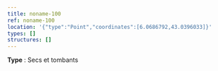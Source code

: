 ```yaml
---
title: noname-100
ref: noname-100
location: '{"type":"Point","coordinates":[6.0686792,43.0396033]}'
types: []
structures: []
---
```


**Type** : Secs et tombants  


